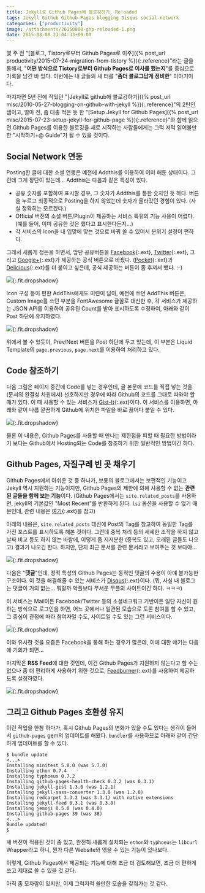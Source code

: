 ```yaml
---
title: Jekyll로 Github Pages에 블로깅하기, Re!oaded
tags: Jekyll Github Github-Pages blogging Disqus social-network
categories: ["productivity"]
image: /attachments/20150808-ghp-reloaded-1.png
date: 2015-08-08 23:04:33+09:00
---
```

몇 주 전
"[블로그, Tistory로부터 Github Pages로 이주]({% post_url productivity/2015-07-24-migration-from-tistory %}){:.reference}"라는
글을 통해서, "**어떤 방식으로 Tistory로부터 Github Pages로 이사를
했는지**"를 중심으로 기록을 남긴 바 있다. 이번에는 내 글들의 새
터를 "**좀더 블로그답게 정비한**" 이야기이다.

따지자면 5년 전에 적었던 
"[Jekyll로 github에 블로깅하기]({% post_url misc/2010-05-27-blogging-on-github-with-jekyll %}){:.reference}"의
2탄인 샘이고, 얼마 전, 좀 대충 적은 듯 한
"[Setup Jekyll for Github Pages]({% post_url misc/2015-07-23-setup-jekyll-for-github-page %}){:.reference}"와
함께 읽으면 Github Pages를 이용한 블로깅을 새로 시작하는 사람들에게는
그럭 저럭 읽어볼만한 "시작하기+@ Guide"가 될 수 있을 것이다.

## Social Network 연동

Posting한 글에 대한 소셜 연동은 예전에 Addthis를 이용하여 이미 해둔
상태이다. 그런데 그게 장단이 있는데... Addthis는 다음과 같은 특성이
있다.

* 공유 숫자를 포함하여 표시할 경우, 그 숫자가 Addthis를 통한 숫자인
  듯 하다. 버튼을 누르고 최종적으로 Posting을 하지 않았는데 숫자가
  올라갔던 경험이 있다. (사실 정확히는 모르겠다.)
* Official 버전의 소셜 버튼/Plugin이 제공하는 서비스 특유의 기능
  사용이 어렵다. (예를 들어, 이미 공유한 것은 했다고 표시한다든지...)
* 각 서비스의 Icon을 내 입맞에 맞는 것으로 바꿔 쓸 수 있어서 분위기
  설정이 편하다.

그래서 새롭게 정돈을 하면서, 앞단 공유버튼을
[Facebook](https://developers.facebook.com/docs/plugins/like-button){:.ext},
[Twitter](https://dev.twitter.com/web/tweet-button){:.ext},
그리고
[Google+](https://developers.google.com/+/web/share/){:.ext}가
제공하는 공식 버튼으로 바꿨다.
([Pocket](https://getpocket.com/publisher/button){:.ext}과
[Delicious](https://delicious.com/tools){:.ext}를
더 붙이고 싶은데, 공식 제공하는 버튼이 좀 후져서 뺐다. :-)

![](/attachments/20150808-ghp-reloaded-1.png){:.fit.dropshadow}

Icon 구성 등이 편한 AddThis에게도 미련이 남아, 예전에 쓰던 AddThis
버튼은, Custom Image를 쓰던 부분을 FontAwesome 글꼴로 대신한 후, 각
서비스가 제공하는 JSON API를 이용하여 공유된 Count를 받아 표시하도록
수정하여, 아래와 같이 Post 하단에 유지하였다.

![](/attachments/20150808-ghp-reloaded-3.png){:.fit.dropshadow}

위에서 볼 수 있듯이, Prev/Next 버튼을 Post 하단에 두고 있는데, 이
부분은 Liquid Template의 `page.previous`, `page.next`를 이용하여
처리하고 있다.

## Code 참조하기

다음 그림은 페이지 중간에 Code를 넣는 경우인데, 글 본문에 코드를
직접 넣는 것을 (문서의 완결성 차원에서) 선호하지만 경우에 따라
Github의 코드를 그대로 따와야 할 때가 있다. 이 때 사용할 수 있는
서비스가
[Gist-It](http://gist-it.appspot.com/){:.ext}이다.
이 서비스를 이용하면, 아래와 같이 나름 깔끔하게 Github에 위치한
파일을 바로 끓어다 붙일 수 있다.

![](/attachments/20150808-ghp-reloaded-2.png){:.fit.dropshadow}

물론 이 내용은, Github Pages를 사용할 때 만나는 제한점을 피할 때
필요한 방법이라기 보다는 Github에서 Hosting되는 Code를 참조하기
위한 일반적인 방법이긴 하다.

## Github Pages, 자질구레 빈 곳 채우기

Github Pages에서 아쉬운 것 중 하나가, 보통의 블로그에서는 보편적인
기능이고 Jekyll 역시 지원하는 기능이지만, Github Pages의 제한에
의해 사용할 수 없는 **관련된 글들을 함께 보는 기능**이다.
(Github Pages에서는 `site.related_posts`를 사용하면, jekyll의
기본값인 "Most Recent"를 반환하게 된다. `lsi` 옵션을 사용할 수
없기 때문인데, 관련 내용은
[여기](https://help.github.com/articles/using-jekyll-with-pages/#configuration-overrides){:.ext}를
참고)

아래의 내용은, `site.related_posts` 대신에 Post의 Tag를 참고하여
동일한 Tag를 가진 포스트를 표시하도록 해본 것이다. 그런데 중복
처리 등의 세세한 조작을 하지 않고 날짜 비교 등도 하지 않는 바람에,
이렇게 좀 지저분한 (중복도 있고, 오래된 글들도 나오고) 결과가
나오긴 한다.
하지만, 단지 최근 문서를 관련 문서라고 보여주는 것 보다야...

![](/attachments/20150808-ghp-reloaded-4.png){:.fit.dropshadow}

다음은 "**댓글**"인데, 정적 특성의 Github Pages는 동적인 댓글의
수용이 아얘 불가능한 구조이다. 이 것을 해결해줄 수 있는 서비스가
[Disqus](https://disqus.com/){:.ext}이다. (뭐, 사실 내 블로그는
댓글이 거의 없는... 뭐랄까 악플보다 무서운 무플의 사이트이긴
하다. ㅋㅋㅋ)

이 서비스는 Mail이든 Facebook/Twitter 등의 소셜네크워크 기반이든
일단 자신이 원하는 방식으로 로그인을 하면, 어느 곳에서나 일관된
모습으로 토론 참여를 할 수 있고, 그 중심이 관점에 따라 참여자일
수도, 사이트일 수도 있는 그런 서비스이다.

![](/attachments/20150808-ghp-reloaded-5.png){:.fit.dropshadow}

이와 유사한 것을 요즘은 Facebook을 통해 하는 경우가 많은데, 이에
대한 얘기는 다음에 기회가 되면...

마지막은 **RSS Feed**에 대한 것인데, 이건 Github Pages가 지원하지
않는다고 할 수는 없으나 좀 더 편리하게 사용하기 위한 것으로,
[Feedburner](https://feedburner.google.com/){:.ext}를
사용하여 제공하도록 설정하였다.

![](/attachments/20150808-ghp-reloaded-6.png){:.fit.dropshadow}


## 그리고 Github Pages 호환성 유지

이런 작업을 한참 하다가, 혹시 Github Pages의 변화가 있을 수도
있다는 생각이 들어서 `github-pages` gem의 업데이트를 해봤다.
`bundler`를 사용하므로 아래와 같이 간단하게 업데이트를 할 수
있다.

```console
$ bundle update
<...>
Installing minitest 5.8.0 (was 5.7.0)
Installing ethon 0.7.4
Installing typhoeus 0.7.2
Installing github-pages-health-check 0.3.2 (was 0.3.1)
Installing jekyll-gist 1.3.0 (was 1.2.1)
Installing jekyll-sass-converter 1.3.0 (was 1.2.0)
Installing redcarpet 3.3.2 (was 3.3.1) with native extensions
Installing jekyll-feed 0.3.1 (was 0.3.0)
Installing jemoji 0.5.0 (was 0.4.0)
Installing github-pages 39 (was 38)
<...>
Bundle updated!
$ 
```

새 버전이 적용된 것이 좀 있고, 완전히 새롭게 설치되는 `ethon`와
`typhoeus`는 `libcurl` Wrapper라고 하니, 뭔가 다른 Website와 엮을
수 있는 기능이 있나보다. 

이렇게, Github Pages에서 제공되는 기능에 대해 조금 더 검토해보면,
조금 더 편하게 쓰고 제대로 쓸 수 있을 것 같다.


아직 좀 모자람이 있지만, 이제 그럭저럭 쓸만한 모습을 갖춰가는 것
같다.

